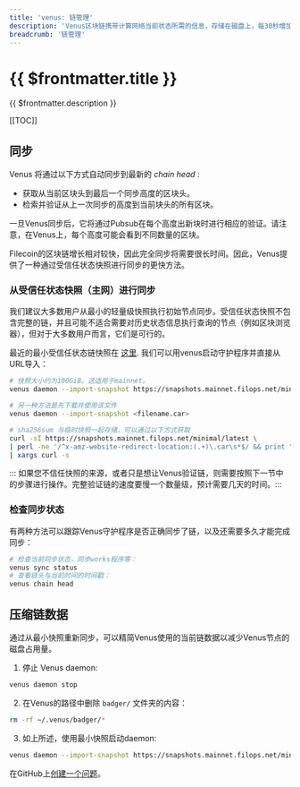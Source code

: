 ```yaml
---
title: 'venus: 链管理'
description: 'Venus区块链携带计算网络当前状态所需的信息，存储在磁盘上，每30秒增加一个新的块。本指南解释了如何管理th链的几个方面。'
breadcrumb: '链管理'
---
```


# {{ $frontmatter.title }}

{{ $frontmatter.description }}

[[TOC]]

## 同步

Venus 将通过以下方式自动同步到最新的 _chain head_ :

- 获取从当前区块头到最后一个同步高度的区块头。
- 检索并验证从上一次同步的高度到当前块头的所有区块。

一旦Venus同步后，它将通过Pubsub在每个高度出新块时进行相应的验证。请注意，在Venus上，每个高度可能会看到不同数量的区块。

Filecoin的区块链增长相对较快，因此完全同步将需要很长时间。因此，Venus提供了一种通过受信任状态快照进行同步的更快方法。

### 从受信任状态快照（主网）进行同步

我们建议大多数用户从最小的轻量级快照执行初始节点同步。受信任状态快照不包含完整的链，并且可能不适合需要对历史状态信息执行查询的节点（例如区块浏览器），但对于大多数用户而言，它们是可行的。

最近的最小受信任状态链快照在 [这里](https://snapshots.mainnet.filops.net/minimal/latest). 我们可以用venus启动守护程序并直接从URL导入：

```sh
# 快照大小约为100GiB。这适用于mainnet。
venus daemon --import-snapshot https://snapshots.mainnet.filops.net/minimal/latest

# 另一种方法是先下载并使用该文件
venus daemon --import-snapshot <filename.car>

# sha256sum 与临时快照一起存储，可以通过以下方式获取
curl -sI https://snapshots.mainnet.filops.net/minimal/latest \
| perl -ne '/^x-amz-website-redirect-location:(.+)\.car\s*$/ && print "$1.sha256sum"' \
| xargs curl -s
```

::: 如果您不信任快照的来源，或者只是想让Venus验证链，则需要按照下一节中的步骤进行操作。完整验证链的速度要慢一个数量级，预计需要几天的时间。:::

### 检查同步状态

有两种方法可以跟踪Venus守护程序是否正确同步了链，以及还需要多久才能完成同步：

```sh
# 检查当前同步状态，同步works程序等：
venus sync status
# 查看链头与当前时间的时间戳：
venus chain head
```

## 压缩链数据

通过从最小快照重新同步，可以精简Venus使用的当前链数据以减少Venus节点的磁盘占用量。

1. 停止 Venus daemon:

  ```bash
  venus daemon stop
  ```

2. 在Venus的路径中删除 `badger/` 文件夹的内容：

  ```bash
  rm -rf ~/.venus/badger/*
  ```
  
3. 如上所述，使用最小快照启动daemon:

  ```bash
  venus daemon --import-snapshot https://snapshots.mainnet.filops.net/minimal/latest
  ```

在GitHub上[创建一个问题](https://github.com/filecoin-project/venus-docs/issues)。
